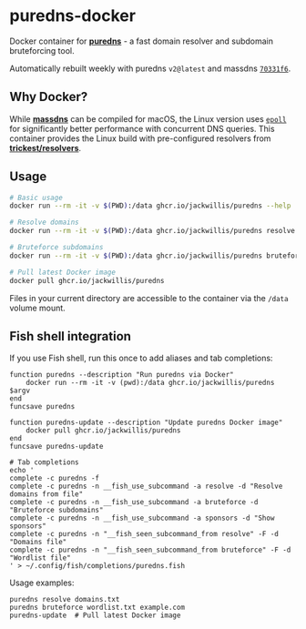 # puredns-docker

Docker container for [**puredns**](https://github.com/d3mondev/puredns) - a fast domain resolver and subdomain bruteforcing tool.

Automatically rebuilt weekly with puredns `v2@latest` and massdns [`70331f6`](https://github.com/blechschmidt/massdns/commit/70331f618410de87d0eb478a290ec7f085831d4f).

## Why Docker?

While [**massdns**](https://github.com/blechschmidt/massdns) can be compiled for macOS, the Linux version uses [`epoll`](https://en.wikipedia.org/wiki/Epoll) for significantly better performance with concurrent DNS queries. This container provides the Linux build with pre-configured resolvers from [**trickest/resolvers**](https://github.com/trickest/resolvers).

## Usage

```bash
# Basic usage
docker run --rm -it -v $(PWD):/data ghcr.io/jackwillis/puredns --help

# Resolve domains
docker run --rm -it -v $(PWD):/data ghcr.io/jackwillis/puredns resolve domains.txt

# Bruteforce subdomains
docker run --rm -it -v $(PWD):/data ghcr.io/jackwillis/puredns bruteforce wordlist.txt example.com

# Pull latest Docker image
docker pull ghcr.io/jackwillis/puredns
```

Files in your current directory are accessible to the container via the `/data` volume mount.

## Fish shell integration

If you use Fish shell, run this once to add aliases and tab completions:

```fish
function puredns --description "Run puredns via Docker"
    docker run --rm -it -v (pwd):/data ghcr.io/jackwillis/puredns $argv
end
funcsave puredns

function puredns-update --description "Update puredns Docker image"
    docker pull ghcr.io/jackwillis/puredns
end
funcsave puredns-update

# Tab completions
echo '
complete -c puredns -f
complete -c puredns -n __fish_use_subcommand -a resolve -d "Resolve domains from file"
complete -c puredns -n __fish_use_subcommand -a bruteforce -d "Bruteforce subdomains"
complete -c puredns -n __fish_use_subcommand -a sponsors -d "Show sponsors"
complete -c puredns -n "__fish_seen_subcommand_from resolve" -F -d "Domains file"
complete -c puredns -n "__fish_seen_subcommand_from bruteforce" -F -d "Wordlist file"
' > ~/.config/fish/completions/puredns.fish
```

Usage examples:

```fish
puredns resolve domains.txt
puredns bruteforce wordlist.txt example.com
puredns-update  # Pull latest Docker image
```
